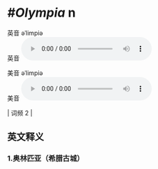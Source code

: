# ***\#Olympia*** n
英音 əˈlimpiə  
英音
<audio src="./media/Olympia1.aac" controls="controls"></audio>

美音 əˈlimpiə  
美音
<audio src="./media/Olympia2.aac" controls="controls"></audio>



| 词频 2 |  

英文释义
---
### 1.**奥林匹亚（希腊古城）**  


